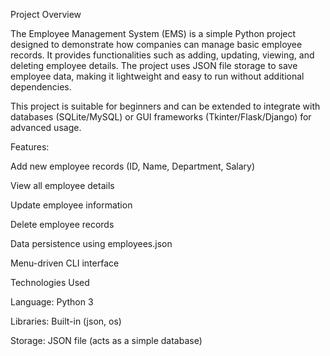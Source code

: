 Project Overview

The Employee Management System (EMS) is a simple Python project designed to demonstrate how companies can manage basic employee records. It provides functionalities such as adding, updating, viewing, and deleting employee details. The project uses JSON file storage to save employee data, making it lightweight and easy to run without additional dependencies.

This project is suitable for beginners and can be extended to integrate with databases (SQLite/MySQL) or GUI frameworks (Tkinter/Flask/Django) for advanced usage.

 Features:

Add new employee records (ID, Name, Department, Salary)

View all employee details

Update employee information

Delete employee records

Data persistence using employees.json

Menu-driven CLI interface

 Technologies Used

Language: Python 3

Libraries: Built-in (json, os)

Storage: JSON file (acts as a simple database)
